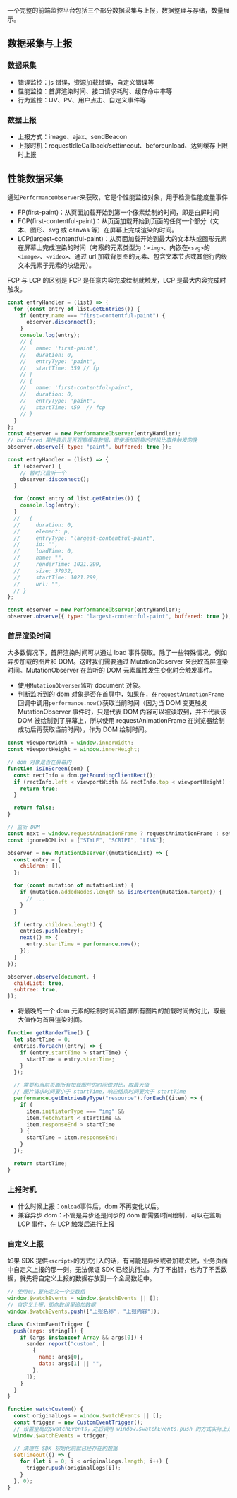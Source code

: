 一个完整的前端监控平台包括三个部分数据采集与上报，数据整理与存储，数量展示。

## 数据采集与上报

### 数据采集

- 错误监控：js 错误，资源加载错误，自定义错误等
- 性能监控：首屏渲染时间、接口请求耗时、缓存命中率等
- 行为监控：UV、PV、用户点击、自定义事件等

### 数据上报

- 上报方式：image、ajax、sendBeacon
- 上报时机：requestIdleCallback/settimeout、beforeunload、达到缓存上限时上报

## 性能数据采集

通过`PerformanceObserver`来获取，它是个性能监控对象，用于检测性能度量事件

- FP(first-paint)：从页面加载开始到第一个像素绘制的时间，即是白屏时间
- FCP(first-contentful-paint)：从页面加载开始到页面的任何一个部分（文本、图形、svg 或 canvas 等）在屏幕上完成渲染的时间。
- LCP(largest-contentful-paint)：从页面加载开始到最大的文本块或图形元素在屏幕上完成渲染的时间（考察的元素类型为：`<img>`、内嵌在`<svg>`的`<image>`、`<video>`、通过 url 加载背景图的元素、包含文本节点或其他行内级文本元素子元素的块级元）。

FCP 与 LCP 的区别是 FCP 是任意内容完成绘制就触发，LCP 是最大内容完成时触发。

```javascript
const entryHandler = (list) => {
  for (const entry of list.getEntries()) {
    if (entry.name === "first-contentful-paint") {
      observer.disconnect();
    }
    console.log(entry);
    // {
    //   name: 'first-paint',
    //   duration: 0,
    //   entryType: 'paint',
    //   startTime: 359 // fp
    // }
    // {
    //   name: 'first-contentful-paint',
    //   duration: 0,
    //   entryType: 'paint',
    //   startTime: 459  // fcp
    // }
  }
};
const observer = new PerformanceObserver(entryHandler);
// buffered 属性表示是否观察缓存数据，即使添加观察的时机比事件触发的晚
observer.observe({ type: "paint", buffered: true });
```

```javascript
const entryHandler = (list) => {
  if (observer) {
    // 暂时只监听一个
    observer.disconnect();
  }

  for (const entry of list.getEntries()) {
    console.log(entry);
  }
  //   {
  //     duration: 0,
  //     element: p,
  //     entryType: "largest-contentful-paint",
  //     id: "",
  //     loadTime: 0,
  //     name: "",
  //     renderTime: 1021.299,
  //     size: 37932,
  //     startTime: 1021.299,
  //     url: "",
  // }
};

const observer = new PerformanceObserver(entryHandler);
observer.observe({ type: "largest-contentful-paint", buffered: true });
```

### 首屏渲染时间

大多数情况下，首屏渲染时间可以通过 load 事件获取。除了一些特殊情况，例如异步加载的图片和 DOM。这时我们需要通过 MutationObserver 来获取首屏渲染时间。MutationObserver 在监听的 DOM 元素属性发生变化时会触发事件。

- 使用`MutationObverser`监听 document 对象。
- 判断监听到的 dom 对象是否在首屏中，如果在，在`requestAnimationFrame`回调中调用`performance.now()`获取当前时间（因为当 DOM 变更触发 MutationObserver 事件时，只是代表 DOM 内容可以被读取到，并不代表该 DOM 被绘制到了屏幕上，所以使用 requestAnimationFrame 在浏览器绘制成功后再获取当前时间），作为 DOM 绘制时间。

```javascript
const viewportWidth = window.innerWidth;
const viewportHeight = window.innerHeight;

// dom 对象是否在屏幕内
function isInScreen(dom) {
  const rectInfo = dom.getBoundingClientRect();
  if (rectInfo.left < viewportWidth && rectInfo.top < viewportHeight) {
    return true;
  }

  return false;
}

// 监听 DOM
const next = window.requestAnimationFrame ? requestAnimationFrame : setTimeout;
const ignoreDOMList = ["STYLE", "SCRIPT", "LINK"];

observer = new MutationObserver((mutationList) => {
  const entry = {
    children: [],
  };

  for (const mutation of mutationList) {
    if (mutation.addedNodes.length && isInScreen(mutation.target)) {
      // ...
    }
  }

  if (entry.children.length) {
    entries.push(entry);
    next(() => {
      entry.startTime = performance.now();
    });
  }
});

observer.observe(document, {
  childList: true,
  subtree: true,
});
```

- 将最晚的一个 dom 元素的绘制时间和首屏所有图片的加载时间做对比，取最大值作为首屏渲染时间。

```javascript
function getRenderTime() {
  let startTime = 0;
  entries.forEach((entry) => {
    if (entry.startTime > startTime) {
      startTime = entry.startTime;
    }
  });

  // 需要和当前页面所有加载图片的时间做对比，取最大值
  // 图片请求时间要小于 startTime，响应结束时间要大于 startTime
  performance.getEntriesByType("resource").forEach((item) => {
    if (
      item.initiatorType === "img" &&
      item.fetchStart < startTime &&
      item.responseEnd > startTime
    ) {
      startTime = item.responseEnd;
    }
  });

  return startTime;
}
```

### 上报时机

- 什么时候上报：`onload`事件后，dom 不再变化以后。
- 兼容异步 dom：不管是异步还是同步的 dom 都需要时间绘制，可以在监听 LCP 事件，在 LCP 触发后进行上报

### 自定义上报

如果 SDK 提供`<script>`的方式引入的话，有可能是异步或者加载失败，业务页面中自定义上报的那一刻，无法保证 SDK 已经执行过。为了不出错，也为了不丢数据，就先将自定义上报的数据存放到一个全局数组中。

```javascript
// 使用前，要先定义一个空数组
window.$watchEvents = window.$watchEvents || [];
// 自定义上报，即向数组里追加数据
window.$watchEvents.push(["上报名称", "上报内容"]);
```

```javascript
class CustomEventTrigger {
  push(args: string[]) {
    if (args instanceof Array && args[0]) {
      sender.report("custom", [
        {
          name: args[0],
          data: args[1] || "",
        },
      ]);
    }
  }
}

function watchCustom() {
  const originalLogs = window.$watchEvents || [];
  const trigger = new CustomEventTrigger();
  // 设置全局的$watchEvents，之后调用 window.$watchEvents.push 的方式实际上是调用 trigger.push
  window.$watchEvents = trigger;

  // 清理在 SDK 初始化前就已经存在的数据
  setTimeout(() => {
    for (let i = 0; i < originalLogs.length; i++) {
      trigger.push(originalLogs[i]);
    }
  }, 0);
}
```

